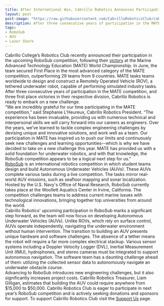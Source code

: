 ```yaml
---
title: After International Win, Cabrillo Robotics Announces Participation in RoboSub
layout: post
post-image: "https://raw.githubusercontent.com/CabrilloRoboticsClub/cabrillorobotics.github.io/what-a-theme-test/assets/images/posts/after-international-win-cabrillo-robotics-announces-participation-in-robosub.webp"
description: After three consecutive years of participation in the MATE competition, and three first place victories in their respective division, Cabrillo Robotics is ready to embark on a new challenge.
tags:
- RoboSub
- AUV
- Lazer Shark
---
```

Cabrillo College’s Robotics Club recently announced their participation in the upcoming RoboSub competition, following their [victory](https://cabrillorobotics.org/updates/cabrillo-robotics-wins-international-robotics-competition) at the Marine Advanced Technology Education (MATE) World Championship. In June, the team secured First Place in the most advanced category of the MATE competition, outperforming 29 teams from 9 countries. MATE tasks teams worldwide to design and construct a Remotely Operated Vehicle (ROV), a tethered underwater robot, capable of performing simulated industry tasks. After three consecutive years of participation in the MATE competition, and three first place victories in their respective division, Cabrillo Robotics is ready to embark on a new challenge.
<br>
“We are incredibly grateful for our time participating in the MATE competition,” said Stephanie L’Heureux, Cabrillo Robotics President. “The experience has been invaluable, providing us with numerous technical and interpersonal skills we will carry forward into our careers as engineers. Over the years, we’ve learned to tackle complex engineering challenges by devising unique and innovative solutions, and work well as a team. Our participation in MATE has inspired us to push our limits and continuously seek new challenges and learning opportunities–-which is why we have decided to take on a new challenge this year. MATE has provided us with a solid foundation for underwater robotics, and with that knowledge, the RoboSub competition appears to be a logical next step for us.”
<br>
[RoboSub](https://cabrillorobotics.org/robosub) is an international robotics competition in which student teams design and build Autonomous Underwater Vehicles (AUVs). These AUVs complete various tasks during a live competition. The tasks mirror real-world AUV missions, such as seafloor mapping and sonar localization. Hosted by the U.S. Navy's Office of Naval Research, RoboSub currently takes place at the Woollett Aquatics Center in Irvine, California. The competition challenges teams to address current marine issues with technological innovations, bringing together top universities from around the world.
<br>
Cabrillo Robotics' upcoming participation in RoboSub marks a significant step forward, as the team will now focus on developing Autonomous Underwater Vehicles (AUVs). Unlike ROVs, which rely on surface control, AUVs operate independently, navigating the underwater environment without human intervention. The transition to building an AUV presents unique hardware and software challenges. The absence of a tether  means the robot will require a far more complex electrical stackup. Various sensor systems including a Doppler Velocity Logger (DVL), Inertial Measurement Unit (IMU), hydrophones, and stereo cameras must be integrated to support autonomous navigation. The software team has a daunting challenge ahead of them: utilizing the collected sensor data to autonomously navigate an underwater obstacle course.
<br> 
Advancing to RoboSub introduces new engineering challenges, but it also significantly increases project costs. Cabrillo Robotics Treasurer, Liam Gilligan, estimates that building the AUV could require anywhere from $15,000 to $50,000. Cabrillo Robotics Club is eager to participate in next year’s RoboSub competition and is actively seeking donations and sponsors for support. To support Cabrillo Robotics Club visit the [Support Us](https://cabrillorobotics.org/support-us) page. 
